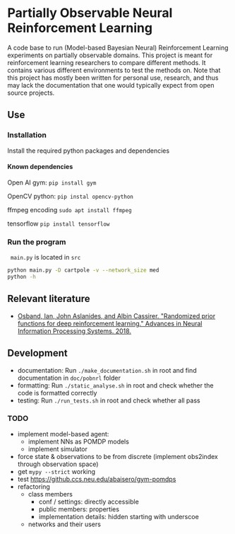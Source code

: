 # Partially Observable Neural Reinforcement Learning

A code base to run (Model-based Bayesian Neural) Reinforcement Learning
experiments on partially observable domains. This project is meant for
reinforcement learning researchers to compare different methods. It contains
various different environments to test the methods on. Note that this project
has mostly been written for personal use, research, and thus may lack the
documentation that one would typically expect from open source projects.

## Use

### Installation
Install the required python packages and dependencies

#### Known dependencies

Open AI gym:
``` pip install gym ```

OpenCV python:
``` pip instal opencv-python ```

ffmpeg encoding
``` sudo apt install ffmpeg ```

tensorflow
``` pip install tensorflow ```

### Run the program
```  main.py ``` is located in ``` src ```

```bash
python main.py -D cartpole -v --network_size med
python -h
```

## Relevant literature
* [Osband, Ian, John Aslanides, and Albin Cassirer. "Randomized prior functions
  for deep reinforcement learning." Advances in Neural Information Processing
      Systems. 2018.][1]

## Development

* documentation: Run ``` ./make_documentation.sh ``` in root and find
  documentation in ``` doc/pobnrl ``` folder
* formatting: Run ``` ./static_analyse.sh ``` in root and check whether the
  code is formatted correctly
* testing: Run ``` ./run_tests.sh ``` in root and check whether all pass

### TODO
* implement model-based agent:
    - implement NNs as POMDP models
    - implement simulator
* force state & observations to be from discrete (implement obs2index through observation space)
* get ``` mypy --strict ``` working
* test https://github.ccs.neu.edu/abaisero/gym-pomdps
* refactoring
    - class members
        + conf / settings: directly accessible
        + public members: properties
        + implementation details: hidden starting with underscoe
    + networks and their users

[1]: https://papers.nips.cc/paper/8080-randomized-prior-functions-for-deep-reinforcement-learning.pdf
